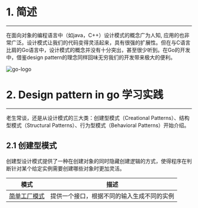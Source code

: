 # 1. 简述
-------------------
在面向对象的编程语言中（如java，C++）设计模式的概念广为人知, 应用的也非常广泛。设计模式让我们的代码变得灵活起来，具有很强的扩展性。但在与C语言比肩的Go语言中，设计模式的概念并没有十分突出，甚至很少听到。在Go的开发中，借鉴design pattern的理念同样回味无穷我们的开发带来极大的便利。

![go-logo](http://img.blog.csdn.net/20170826191635943)

# 2. Design pattern in go 学习实践
-------------------
老生常谈，还是从设计模式的三大类：创建型模式（Creational Patterns）、结构型模式（Structural Patterns）、行为型模式（Behavioral Patterns）开始介绍。

## 2.1 创建型模式
创建型设计模式提供了一种在创建对象的同时隐藏创建逻辑的方式，使得程序在判断针对某个给定实例需要创建哪些对象时更加灵活。

|模式|描述|
|:--:|:--:|
|[简单工厂模式](https://github.com/jeanphorn/go-design-patterns/blob/master/creational_patterns/simplefactory.go)|提供一个接口，根据不同的输入生成不同的实例|
